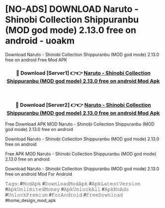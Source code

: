 # [NO-ADS] DOWNLOAD Naruto - Shinobi Collection Shippuranbu (MOD god mode) 2.13.0 free on android - uoakm
Download Naruto - Shinobi Collection Shippuranbu (MOD god mode) 2.13.0 free on android Free Mod APK

<div align="center">
<h3>🔴 Download [Server1] 👉👉 <a href="https://apk-comot.site?title=Naruto_-_Shinobi_Collection_Shippuranbu_(MOD_god_mode)_2.13.0_free_on_android">Naruto - Shinobi Collection Shippuranbu (MOD god mode) 2.13.0 free on android Mod Apk</a></h3><br>

<h3>🔴 Download [Server2] 👉👉 <a href="https://apk-comot.site?title=Naruto_-_Shinobi_Collection_Shippuranbu_(MOD_god_mode)_2.13.0_free_on_android">Naruto - Shinobi Collection Shippuranbu (MOD god mode) 2.13.0 free on android Mod Apk</a></h3>
</div>


Free Download APK MOD Naruto - Shinobi Collection Shippuranbu (MOD god mode) 2.13.0 free on android

Download Naruto - Shinobi Collection Shippuranbu (MOD god mode) 2.13.0 free on android 

Free APK MOD Naruto - Shinobi Collection Shippuranbu (MOD god mode) 2.13.0 free on android 

Download Naruto - Shinobi Collection Shippuranbu (MOD god mode) 2.13.0 free on android Mod For Android

𝚃𝚊𝚐𝚜: #𝙼𝚘𝚍𝙰𝚙𝚔 #𝙳𝚘𝚠𝚗𝚕𝚘𝚊𝚍𝙼𝚘𝚍𝙰𝚙𝚔 #𝙰𝚙𝚔𝙻𝚊𝚝𝚎𝚜𝚝𝚅𝚎𝚛𝚜𝚒𝚘𝚗 #𝙰𝚙𝚔𝚄𝚗𝚕𝚒𝚖𝚒𝚝𝚎𝚍𝙼𝚘𝚗𝚎𝚢 #𝙰𝚙𝚔𝚄𝚗𝚕𝚘𝚌𝚔𝙰𝚕𝚕 #𝙰𝚙𝚔𝙽𝚘𝙰𝚍𝚜 #𝚄𝚗𝚕𝚘𝚌𝚔𝙿𝚛𝚎𝚖𝚒𝚞𝚖 #𝙵𝚘𝚛𝙰𝚗𝚍𝚛𝚘𝚒𝚍 #𝙵𝚛𝚎𝚎𝙳𝚘𝚠𝚗𝚕𝚘𝚊𝚍 #home_design_mod_apk